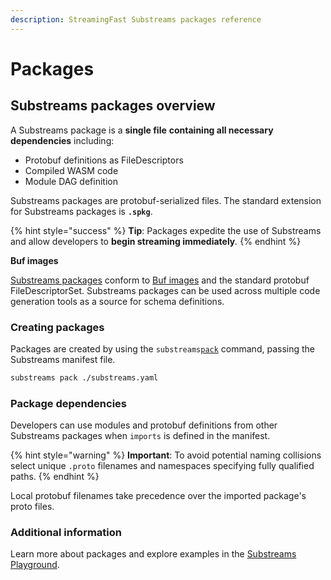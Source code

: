 ```yaml
---
description: StreamingFast Substreams packages reference
---
```


# Packages

## Substreams packages overview

A Substreams package is a **single file** **containing all necessary dependencies** including:&#x20;

* Protobuf definitions as FileDescriptors
* Compiled WASM code
* Module DAG definition&#x20;

Substreams packages are protobuf-serialized files. The standard extension for Substreams packages is **`.spkg`**.

{% hint style="success" %}
**Tip**: Packages expedite the use of Substreams and allow developers to **begin streaming immediately**_._
{% endhint %}

**Buf images**

[Substreams packages](../../proto/sf/substreams/v1/package.proto) conform to [Buf images](https://docs.buf.build/reference/images) and the standard protobuf FileDescriptorSet. Substreams packages can be used across multiple code generation tools as a source for schema definitions.

### Creating packages

Packages are created by using the `substreams`[`pack`](https://substreams.streamingfast.io/reference-and-specs/command-line-interface#pack) command, passing the Substreams manifest file.

```bash
substreams pack ./substreams.yaml
```

### Package dependencies

Developers can use modules and protobuf definitions from other Substreams packages when `imports` is defined in the manifest.

{% hint style="warning" %}
**Important**: To avoid potential naming collisions select unique `.proto` filenames and namespaces specifying fully qualified paths.
{% endhint %}

Local protobuf filenames take precedence over the imported package's proto files.&#x20;

### Additional information

Learn more about packages and explore examples in the [Substreams Playground](https://github.com/streamingfast/substreams-playground).
